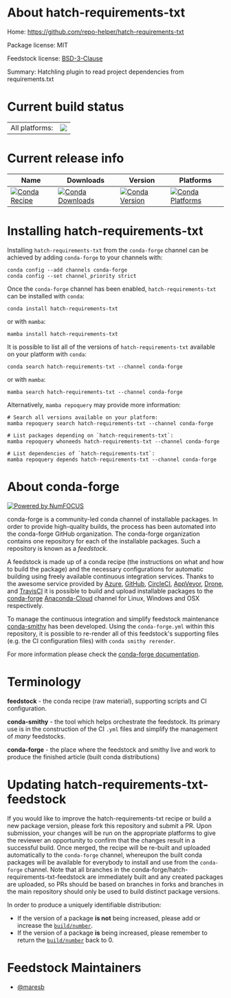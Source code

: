 About hatch-requirements-txt
============================

Home: https://github.com/repo-helper/hatch-requirements-txt

Package license: MIT

Feedstock license: [BSD-3-Clause](https://github.com/conda-forge/hatch-requirements-txt-feedstock/blob/main/LICENSE.txt)

Summary: Hatchling plugin to read project dependencies from requirements.txt

Current build status
====================


<table><tr><td>All platforms:</td>
    <td>
      <a href="https://dev.azure.com/conda-forge/feedstock-builds/_build/latest?definitionId=17409&branchName=main">
        <img src="https://dev.azure.com/conda-forge/feedstock-builds/_apis/build/status/hatch-requirements-txt-feedstock?branchName=main">
      </a>
    </td>
  </tr>
</table>

Current release info
====================

| Name | Downloads | Version | Platforms |
| --- | --- | --- | --- |
| [![Conda Recipe](https://img.shields.io/badge/recipe-hatch--requirements--txt-green.svg)](https://anaconda.org/conda-forge/hatch-requirements-txt) | [![Conda Downloads](https://img.shields.io/conda/dn/conda-forge/hatch-requirements-txt.svg)](https://anaconda.org/conda-forge/hatch-requirements-txt) | [![Conda Version](https://img.shields.io/conda/vn/conda-forge/hatch-requirements-txt.svg)](https://anaconda.org/conda-forge/hatch-requirements-txt) | [![Conda Platforms](https://img.shields.io/conda/pn/conda-forge/hatch-requirements-txt.svg)](https://anaconda.org/conda-forge/hatch-requirements-txt) |

Installing hatch-requirements-txt
=================================

Installing `hatch-requirements-txt` from the `conda-forge` channel can be achieved by adding `conda-forge` to your channels with:

```
conda config --add channels conda-forge
conda config --set channel_priority strict
```

Once the `conda-forge` channel has been enabled, `hatch-requirements-txt` can be installed with `conda`:

```
conda install hatch-requirements-txt
```

or with `mamba`:

```
mamba install hatch-requirements-txt
```

It is possible to list all of the versions of `hatch-requirements-txt` available on your platform with `conda`:

```
conda search hatch-requirements-txt --channel conda-forge
```

or with `mamba`:

```
mamba search hatch-requirements-txt --channel conda-forge
```

Alternatively, `mamba repoquery` may provide more information:

```
# Search all versions available on your platform:
mamba repoquery search hatch-requirements-txt --channel conda-forge

# List packages depending on `hatch-requirements-txt`:
mamba repoquery whoneeds hatch-requirements-txt --channel conda-forge

# List dependencies of `hatch-requirements-txt`:
mamba repoquery depends hatch-requirements-txt --channel conda-forge
```


About conda-forge
=================

[![Powered by
NumFOCUS](https://img.shields.io/badge/powered%20by-NumFOCUS-orange.svg?style=flat&colorA=E1523D&colorB=007D8A)](https://numfocus.org)

conda-forge is a community-led conda channel of installable packages.
In order to provide high-quality builds, the process has been automated into the
conda-forge GitHub organization. The conda-forge organization contains one repository
for each of the installable packages. Such a repository is known as a *feedstock*.

A feedstock is made up of a conda recipe (the instructions on what and how to build
the package) and the necessary configurations for automatic building using freely
available continuous integration services. Thanks to the awesome service provided by
[Azure](https://azure.microsoft.com/en-us/services/devops/), [GitHub](https://github.com/),
[CircleCI](https://circleci.com/), [AppVeyor](https://www.appveyor.com/),
[Drone](https://cloud.drone.io/welcome), and [TravisCI](https://travis-ci.com/)
it is possible to build and upload installable packages to the
[conda-forge](https://anaconda.org/conda-forge) [Anaconda-Cloud](https://anaconda.org/)
channel for Linux, Windows and OSX respectively.

To manage the continuous integration and simplify feedstock maintenance
[conda-smithy](https://github.com/conda-forge/conda-smithy) has been developed.
Using the ``conda-forge.yml`` within this repository, it is possible to re-render all of
this feedstock's supporting files (e.g. the CI configuration files) with ``conda smithy rerender``.

For more information please check the [conda-forge documentation](https://conda-forge.org/docs/).

Terminology
===========

**feedstock** - the conda recipe (raw material), supporting scripts and CI configuration.

**conda-smithy** - the tool which helps orchestrate the feedstock.
                   Its primary use is in the construction of the CI ``.yml`` files
                   and simplify the management of *many* feedstocks.

**conda-forge** - the place where the feedstock and smithy live and work to
                  produce the finished article (built conda distributions)


Updating hatch-requirements-txt-feedstock
=========================================

If you would like to improve the hatch-requirements-txt recipe or build a new
package version, please fork this repository and submit a PR. Upon submission,
your changes will be run on the appropriate platforms to give the reviewer an
opportunity to confirm that the changes result in a successful build. Once
merged, the recipe will be re-built and uploaded automatically to the
`conda-forge` channel, whereupon the built conda packages will be available for
everybody to install and use from the `conda-forge` channel.
Note that all branches in the conda-forge/hatch-requirements-txt-feedstock are
immediately built and any created packages are uploaded, so PRs should be based
on branches in forks and branches in the main repository should only be used to
build distinct package versions.

In order to produce a uniquely identifiable distribution:
 * If the version of a package **is not** being increased, please add or increase
   the [``build/number``](https://docs.conda.io/projects/conda-build/en/latest/resources/define-metadata.html#build-number-and-string).
 * If the version of a package **is** being increased, please remember to return
   the [``build/number``](https://docs.conda.io/projects/conda-build/en/latest/resources/define-metadata.html#build-number-and-string)
   back to 0.

Feedstock Maintainers
=====================

* [@maresb](https://github.com/maresb/)

